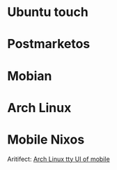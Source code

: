 # Ubuntu touch
# Postmarketos 
# Mobian
# Arch Linux
# Mobile Nixos

Aritifect:
<a href="[https://gmicroul.github.io/build_own_website/](https://private-user-images.githubusercontent.com/121873438/375288628-fe6aa2e0-19e1-4b7f-9ece-3fbea1ae3bc2.png?jwt=eyJhbGciOiJIUzI1NiIsInR5cCI6IkpXVCJ9.eyJpc3MiOiJnaXRodWIuY29tIiwiYXVkIjoicmF3LmdpdGh1YnVzZXJjb250ZW50LmNvbSIsImtleSI6ImtleTUiLCJleHAiOjE3Mjk5MDU1NDMsIm5iZiI6MTcyOTkwNTI0MywicGF0aCI6Ii8xMjE4NzM0MzgvMzc1Mjg4NjI4LWZlNmFhMmUwLTE5ZTEtNGI3Zi05ZWNlLTNmYmVhMWFlM2JjMi5wbmc_WC1BbXotQWxnb3JpdGhtPUFXUzQtSE1BQy1TSEEyNTYmWC1BbXotQ3JlZGVudGlhbD1BS0lBVkNPRFlMU0E1M1BRSzRaQSUyRjIwMjQxMDI2JTJGdXMtZWFzdC0xJTJGczMlMkZhd3M0X3JlcXVlc3QmWC1BbXotRGF0ZT0yMDI0MTAyNlQwMTE0MDNaJlgtQW16LUV4cGlyZXM9MzAwJlgtQW16LVNpZ25hdHVyZT04Y2IyNTQzMzVlYTcyMWFkMTRmNzEzNTc3ZWFiNmE0NWUzN2M1OGQ4MDAzOTk3ZmNiOTUwZWM5NTYwNzIxYzU2JlgtQW16LVNpZ25lZEhlYWRlcnM9aG9zdCJ9.umSBW_o-SGj4Ike0JAxyPpnmUDjH8WshZP63KlvFy3E)">Arch Linux tty UI of mobile</a>
